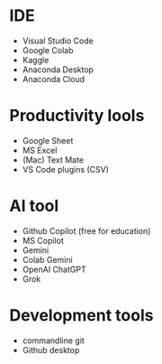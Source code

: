 # IDE

- Visual Studio Code
- Google Colab
- Kaggle
- Anaconda Desktop
- Anaconda Cloud

# Productivity Iools 

- Google Sheet
- MS Excel
- (Mac) Text Mate
- VS Code plugins (CSV)

# AI tool

- Github Copilot (free for education)
- MS Copilot
- Gemini
- Colab Gemini
- OpenAI ChatGPT
- Grok

# Development tools

- commandline git
- Github desktop 
